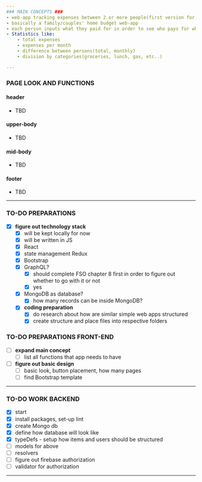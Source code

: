```yaml
---
### MAIN CONCEPTS ###
- web-app tracking expenses between 2 or more people(first version for two)
- basically a family/couples' home budget web-app
- each person inputs what they paid for in order to see who pays for what
- Statistics like:
    - total expenses
    - expenses per month
    - difference between persons(total, monthly)
    - division by categories(groceries, lunch, gas, etc..)

---
```


### PAGE LOOK AND FUNCTIONS ###

#### header
- TBD
#### upper-body
- TBD
#### mid-body
- TBD
#### footer
- TBD


---

### TO-DO PREPARATIONS ###
- [X] **figure out technology stack**
  - [X] will be kept locally for now
  - [X] will be written in JS
  - [X] React
  - [X] state management Redux
  - [X] Bootstrap
  - [X] GraphQL?
    - [X] should complete FSO chapter 8 first in order to figure out whether to go with it or not
    - [X] yes
  - [X] MongoDB as database?
    - [X] how many records can be inside MongoDB?
  - [X] **coding preparation**
      - [X] do research about how are similar simple web apps structured
      - [X] create structure and place files into respective folders

### TO-DO PREPARATIONS FRONT-END ###
- [ ] **expand main concept**
  - [ ] list all functions that app needs to have

- [ ] **figure out basic design**
  - [ ] basic look, button placement, how many pages
  - [ ] find Bootstrap template

---

### TO-DO WORK BACKEND ###
 - [X] start
 - [X] install packages, set-up lint
 - [X] create Mongo db
 - [X] define how database will look like
 - [X] typeDefs - setup how items and users should be structured
 - [ ] models for above
 - [ ] resolvers
 - [ ] figure out firebase authorization
 - [ ] validator for authorization

---
